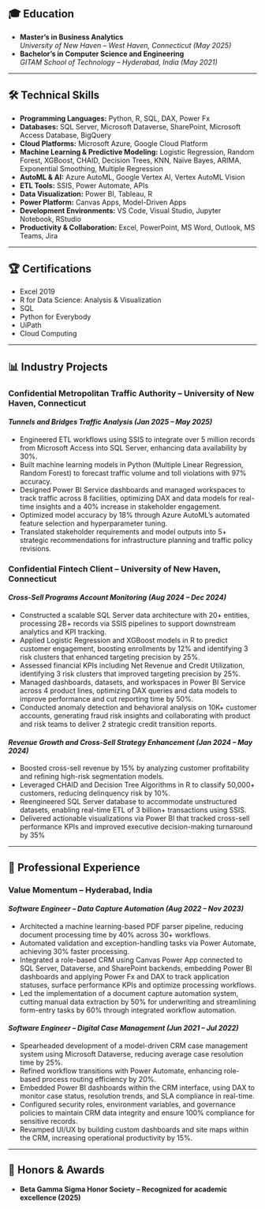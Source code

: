 ## 🎓 Education
- **Master’s in Business Analytics**  
  *University of New Haven – West Haven, Connecticut (May 2025)*  
- **Bachelor’s in Computer Science and Engineering**  
  *GITAM School of Technology – Hyderabad, India (May 2021)*  

---

## 🛠️ Technical Skills  
- **Programming Languages:** Python, R, SQL, DAX, Power Fx
- **Databases:** SQL Server, Microsoft Dataverse, SharePoint, Microsoft Access Database, BigQuery  
- **Cloud Platforms:** Microsoft Azure, Google Cloud Platform  
- **Machine Learning & Predictive Modeling:** Logistic Regression, Random Forest, XGBoost, CHAID, Decision Trees, KNN, Naïve Bayes, ARIMA, Exponential Smoothing, Multiple Regression  
- **AutoML & AI:** Azure AutoML, Google Vertex AI, Vertex AutoML Vision  
- **ETL Tools:** SSIS, Power Automate, APIs  
- **Data Visualization:** Power BI, Tableau, R  
- **Power Platform:** Canvas Apps, Model-Driven Apps  
- **Development Environments:** VS Code, Visual Studio, Jupyter Notebook, RStudio  
- **Productivity & Collaboration:** Excel, PowerPoint, MS Word, Outlook, MS Teams, Jira  
 

---

## 🏆 Certifications
- Excel 2019  
- R for Data Science: Analysis & Visualization  
- SQL  
- Python for Everybody  
- UiPath  
- Cloud Computing  

---

## 📊 Industry Projects

### **Confidential Metropolitan Traffic Authority – University of New Haven, Connecticut**
#### *Tunnels and Bridges Traffic Analysis (Jan 2025 – May 2025)*
- Engineered ETL workflows using SSIS to integrate over 5 million records from Microsoft Access into SQL Server, enhancing data availability by 30%.
- Built machine learning models in Python (Multiple Linear Regression, Random Forest) to forecast traffic volume and toll violations with 97% accuracy.
-	Designed Power BI Service dashboards and managed workspaces to track traffic across 8 facilities, optimizing DAX and data models for real-time insights and a 40% increase in stakeholder engagement.
-	Optimized model accuracy by 18% through Azure AutoML’s automated feature selection and hyperparameter tuning.
-	Translated stakeholder requirements and model outputs into 5+ strategic recommendations for infrastructure planning and traffic policy revisions.


### **Confidential Fintech Client – University of New Haven, Connecticut**
#### *Cross-Sell Programs Account Monitoring (Aug 2024 – Dec 2024)*
-	Constructed a scalable SQL Server data architecture with 20+ entities, processing 2B+ records via SSIS pipelines to support downstream analytics and KPI tracking.
-	Applied Logistic Regression and XGBoost models in R to predict customer engagement, boosting enrollments by 12% and identifying 3 risk clusters that enhanced targeting precision by 25%.
-	Assessed financial KPIs including Net Revenue and Credit Utilization, identifying 3 risk clusters that improved targeting precision by 25%.
-	Managed dashboards, datasets, and workspaces in Power BI Service across 4 product lines, optimizing DAX queries and data models to improve performance and cut reporting time by 50%.
-	Conducted anomaly detection and behavioral analysis on 10K+ customer accounts, generating fraud risk insights and collaborating with product and risk teams to deliver 2 strategic credit transition reports.


#### *Revenue Growth and Cross-Sell Strategy Enhancement (Jan 2024 – May 2024)*
- Boosted cross-sell revenue by 15% by analyzing customer profitability and refining high-risk segmentation models.  
- Leveraged CHAID and Decision Tree Algorithms in R to classify 50,000+ customers, reducing delinquency risk by 10%.  
- Reengineered SQL Server database to accommodate unstructured datasets, enabling real-time ETL of 3 billion+ transactions using SSIS.  
- Delivered actionable visualizations via Power BI that tracked cross-sell performance KPIs and improved executive decision-making turnaround by 35%

---

## 💼 Professional Experience

### **Value Momentum – Hyderabad, India**
#### *Software Engineer – Data Capture Automation (Aug 2022 – Nov 2023)*
-	Architected a machine learning-based PDF parser pipeline, reducing document processing time by 40% across 30+ workflows.
-	Automated validation and exception-handling tasks via Power Automate, achieving 30% faster processing.
-	Integrated a role-based CRM using Canvas Power App connected to SQL Server, Dataverse, and SharePoint backends, embedding Power BI dashboards and applying Power Fx and DAX to track application statuses, surface performance KPIs and optimize processing workflows.
-	Led the implementation of a document capture automation system, cutting manual data extraction by 50% for underwriting and streamlining form-entry tasks by 60% through integrated workflow automation.


#### *Software Engineer – Digital Case Management (Jun 2021 – Jul 2022)*
-	Spearheaded development of a model-driven CRM case management system using Microsoft Dataverse, reducing average case resolution time by 25%.
-	Refined workflow transitions with Power Automate, enhancing role-based process routing efficiency by 20%.
-	Embedded Power BI dashboards within the CRM interface, using DAX to monitor case status, resolution trends, and SLA compliance in real-time.
-	Configured security roles, environment variables, and governance policies to maintain CRM data integrity and ensure 100% compliance for sensitive records.
-	Revamped UI/UX by building custom dashboards and site maps within the CRM, increasing operational productivity by 15%.

---

## 🏅 Honors & Awards
- **Beta Gamma Sigma Honor Society – Recognized for academic excellence (2025)**

